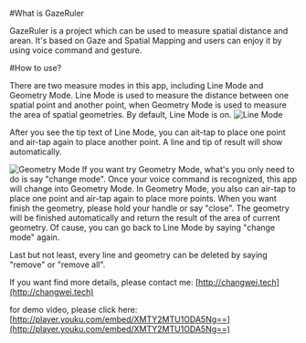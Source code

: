 #What is GazeRuler

GazeRuler is a project which can be used to measure spatial distance and arean. It's based on Gaze and Spatial Mapping and users can enjoy it by using voice command and gesture.

#How to use?

There are two measure modes in this app, including Line Mode and Geometry Mode. Line Mode is used to measure the distance between one spatial point and another point, when Geometry Mode is used to measure the area of spatial geometries.
By default, Line Mode is on.
![Line Mode](https://github.com/ChangweiZhang/HoloToolkit-Unity/blob/master/Assets/HoloToolkit-Examples/GazeRuler/Demo/Line.jpg)

After you see the tip text of Line Mode, you can ait-tap to place one point and air-tap again to place another point. A line and tip of result will show automatically.

![Geometry Mode](https://github.com/ChangweiZhang/HoloToolkit-Unity/blob/master/Assets/HoloToolkit-Examples/GazeRuler/Demo/Geometry.jpg)
If you want try Geometry Mode, what's you only need to do is say "change mode". Once your voice command is recognized, this app will change into Geometry Mode.
In Geometry Mode, you also can air-tap to place one point and air-tap again to place more points. When you want finish the geometry, please hold your handle or say "close". The geometry will be finished automatically and return the result of the area of current geometry.
Of cause, you can go back to Line Mode by saying "change mode" again.

Last but not least, every line and geometry can be deleted by saying "remove" or "remove all".

If you want find more details, please contact me: [http://changwei.tech](http://changwei.tech)

for demo video, please click here: [http://player.youku.com/embed/XMTY2MTU1ODA5Ng==](http://player.youku.com/embed/XMTY2MTU1ODA5Ng==)
